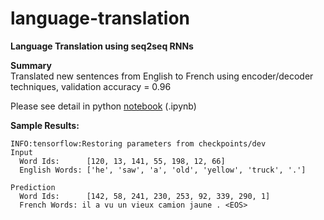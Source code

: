 # language-translation  

**Language Translation using seq2seq RNNs**  

**Summary**   
Translated new sentences from English to French using encoder/decoder techniques, validation accuracy = 0.96  
  
Please see detail in python [notebook](./dlnd_language_translation.ipynb) (.ipynb)  
  
**Sample Results:**  
```
INFO:tensorflow:Restoring parameters from checkpoints/dev
Input
  Word Ids:      [120, 13, 141, 55, 198, 12, 66]
  English Words: ['he', 'saw', 'a', 'old', 'yellow', 'truck', '.']

Prediction
  Word Ids:      [142, 58, 241, 230, 253, 92, 339, 290, 1]
  French Words: il a vu un vieux camion jaune . <EOS>
```
